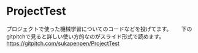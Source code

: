 # ProjectTest

プロジェクトで使った機械学習についてのコードなどを投げてます。　　
下のgitpitchで見ると詳しい使い方的なのがスライド形式で読めます。　　
https://gitpitch.com/sukapenpen/ProjectTest
